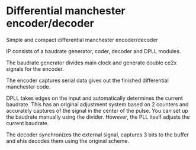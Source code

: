 # Differential manchester encoder/decoder
Simple and compact differential manchester encoder/decoder

IP consists of a baudrate generator, coder, decoder and DPLL modules.

The baudrate generator divides main clock and generate double ce2x signals for the encoder.

The encoder captures serial data gives out the finished differential manchester code.

DPLL takes edges on the input and automatically determines the current baudrate. 
This has an original adjustment system based on 2 counters and accurately captures of the signal in the center of the pulse. 
You can set up the baudrate manually using the divider. However, the PLL itself adjusts the current baudrate.

The decoder synchronizes the external signal, captures 3 bits to the buffer and еhis decodes them using the original scheme.

